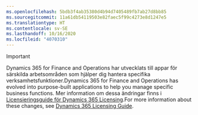 ```yaml
---
ms.openlocfilehash: 5bdb3f4ab35380d4b94d7405489fb7ab27d8bb85
ms.sourcegitcommit: 11a61db54119503e82faec5f99c4273e8d1247e5
ms.translationtype: HT
ms.contentlocale: sv-SE
ms.lasthandoff: 10/16/2020
ms.locfileid: "4070310"
---
```

> [!IMPORTANT]
> <span data-ttu-id="7be43-101">Dynamics 365 for Finance and Operations har utvecklats till appar för särskilda arbetsområden som hjälper dig hantera specifika verksamhetsfunktioner.</span><span class="sxs-lookup"><span data-stu-id="7be43-101">Dynamics 365 for Finance and Operations has evolved into purpose-built applications to help you manage specific business functions.</span></span> <span data-ttu-id="7be43-102">Mer information om dessa ändringar finns i [Licensieringsguide för Dynamics 365 Licensing](https://mbs.microsoft.com/Files/public/365/Dynamics365LicensingGuide.pdf).</span><span class="sxs-lookup"><span data-stu-id="7be43-102">For more information about these changes, see [Dynamics 365 Licensing Guide](https://mbs.microsoft.com/Files/public/365/Dynamics365LicensingGuide.pdf).</span></span>
 
